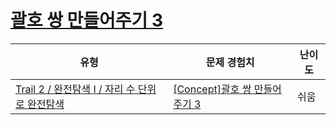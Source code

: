 # [괄호 쌍 만들어주기 3](https://www.codetree.ai/trails/complete/curated-cards/intro-pair-parentheses-3)

|유형|문제 경험치|난이도|
|---|---|---|
|[Trail 2 / 완전탐색 I / 자리 수 단위로 완전탐색](https://www.codetree.ai/trail-info/novice-mid/)|[[Concept]괄호 쌍 만들어주기 3](https://www.codetree.ai/trails/complete/curated-cards/intro-pair-parentheses-3/)|쉬움|

